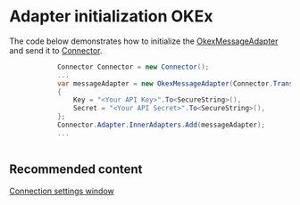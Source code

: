 # Adapter initialization OKEx

The code below demonstrates how to initialize the [OkexMessageAdapter](../api/StockSharp.Okex.OkexMessageAdapter.html) and send it to [Connector](../api/StockSharp.Algo.Connector.html).

```cs
            Connector Connector = new Connector();				
            ...				
            var messageAdapter = new OkexMessageAdapter(Connector.TransactionIdGenerator)
            {
                Key = "<Your API Key>".To<SecureString>(),
                Secret = "<Your API Secret>".To<SecureString>(),
            };
            Connector.Adapter.InnerAdapters.Add(messageAdapter);
            ...	
							
```

## Recommended content

[Connection settings window](API_UI_ConnectorWindow.md)
